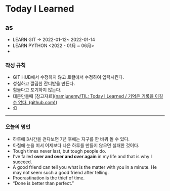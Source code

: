 # Today I Learned 

## as

- LEARN GIT -> 2022-01-12~ 2022-01-14
- LEARN PYTHON <2022 - 01月 ~ 06月>
- 



### 작성 규칙

- GIT HUB에서 수정하지 않고 로컬에서 수정하여 입력시킨다.
- 성실하고 깔끔한 잔디밭을 만든다.
- 힘들다고 포기하지 않는다. 
- 대문만들때 [참고자료]([namjunemy/TIL: Today I Learned / 기억은 기록을 이길 수 없다. (github.com)](https://github.com/namjunemy/TIL))
- :D 





------------

### 오늘의 명언

+ 하루에 3시간을 걷다보면 7년 후에는 지구를 한 바퀴 돌 수 있다.
+ 아침에 눈을 떠서 어제보다 나은 하루를 만들지 않으면 실패한 것이다. 
+ Tough times never last, but tough people do.
+ I’ve failed **over and over and over again** in my life and that is why I succeed.
+ A good friend can tell you what is the matter with you in a minute. He may not seem such a good friend after telling.
+ Procrastination is the thief of time.
+ “Done is better than perfect.”






